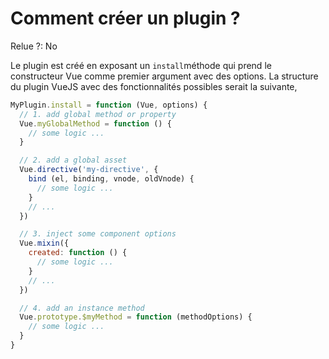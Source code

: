 # Comment créer un plugin ?

Relue ?: No

Le plugin est créé en exposant un `install`méthode
 qui prend le constructeur Vue comme premier argument avec des options. 
 La structure du plugin VueJS avec des fonctionnalités possibles serait 
la suivante,

```jsx
MyPlugin.install = function (Vue, options) {
  // 1. add global method or property
  Vue.myGlobalMethod = function () {
    // some logic ...
  }

  // 2. add a global asset
  Vue.directive('my-directive', {
    bind (el, binding, vnode, oldVnode) {
      // some logic ...
    }
    // ...
  })

  // 3. inject some component options
  Vue.mixin({
    created: function () {
      // some logic ...
    }
    // ...
  })

  // 4. add an instance method
  Vue.prototype.$myMethod = function (methodOptions) {
    // some logic ...
  }
}
```